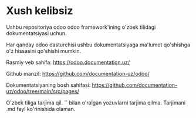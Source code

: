 # Xush kelibsiz

Ushbu repositoriya odoo odoo framework'ining o'zbek tilidagi dokumentatsiyasi uchun.

Har qanday odoo dasturchisi ushbu dokumentatsiyaga ma'lumot qo'shishga o'z hissasini qo'shishi mumkin.

Rasmiy veb sahifa: https://odoo.documentation.uz/

Github manzil: https://github.com/documentation-uz/odoo/

Dokumentatsiyaning bosh sahifasi: https://github.com/documentation-uz/odoo/tree/main/src/pages/

O'zbek tiliga tarjima qil. `` bilan o'ralgan yozuvlarni tarjima qilma. Tarjimani .md fayl ko'rinishida olaman.
